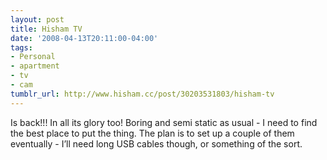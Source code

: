 ```yaml
---
layout: post
title: Hisham TV
date: '2008-04-13T20:11:00-04:00'
tags:
- Personal
- apartment
- tv
- cam
tumblr_url: http://www.hisham.cc/post/30203531803/hisham-tv
---
```

Is back!!! In all its glory too! Boring and semi static as usual - I need to find the best place to put the thing. The plan is to set up a couple of them eventually - I’ll need long USB cables though, or something of the sort.
